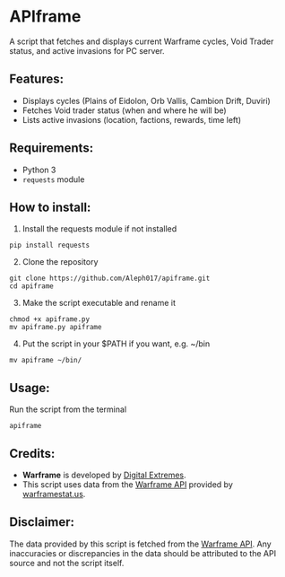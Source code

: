 # APIframe
A script that fetches and displays current Warframe cycles, Void Trader status, and active invasions for PC server.

## Features:
- Displays cycles (Plains of Eidolon, Orb Vallis, Cambion Drift, Duviri)
- Fetches Void trader status (when and where he will be)
- Lists active invasions (location, factions, rewards, time left)

## Requirements:
- Python 3
- `requests` module

## How to install:
1. Install the requests module if not installed
  ```
  pip install requests
  ```
2. Clone the repository
  ```
  git clone https://github.com/Aleph017/apiframe.git
  cd apiframe

  ```
3. Make the script executable and rename it
  ```
  chmod +x apiframe.py
  mv apiframe.py apiframe
  ```

4. Put the script in your $PATH if you want, e.g. ~/bin 
  ```
  mv apiframe ~/bin/
  ```
## Usage:
Run the script from the terminal
  ```
  apiframe
  ```
## Credits:
- **Warframe** is developed by [Digital Extremes](https://www.digitalextremes.com/).
- This script uses data from the [Warframe API](https://docs.warframestat.us/) provided by [warframestat.us](https://docs.warframestat.us/).
## Disclaimer:
The data provided by this script is fetched from the [Warframe API](https://docs.warframestat.us/). Any inaccuracies or discrepancies in the data should be attributed to the API source and not the script itself.
